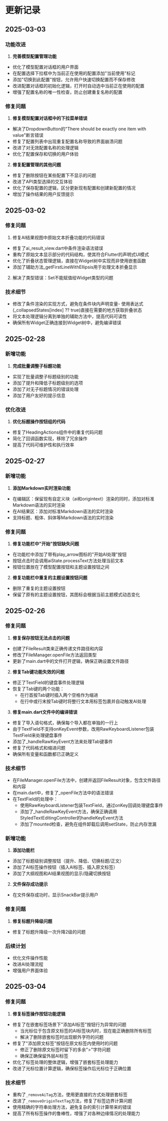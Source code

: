 # 更新记录

## 2025-03-03

### 功能改进
1. **完善模型配置管理功能**
  - 优化了模型配置对话框的用户界面
  - 在配置选择下拉框中为当前正在使用的配置添加"当前使用"标记
  - 添加"切换到此配置"按钮，允许用户快速切换配置而不保存修改
  - 改进配置对话框的初始化逻辑，打开时自动选中当前正在使用的配置
  - 增强了配置名称的唯一性检查，防止创建重复名称的配置

### 修复问题
1. **修复模型配置对话框中的下拉菜单错误**
  - 解决了DropdownButton的"There should be exactly one item with value"断言错误
  - 修复了配置列表中出现重复配置名称导致的界面崩溃问题
  - 改进了对无效配置名称的处理逻辑
  - 优化了配置保存和切换的用户体验

2. **修复配置管理的其他问题**
  - 修复了删除按钮在某些配置下不显示的问题
  - 改进了API类型选择的交互体验
  - 优化了保存配置的逻辑，区分更新现有配置和创建新配置的情况
  - 增加了操作结果的用户反馈提示

## 2025-03-02

### 修复问题
1. 修复AI结果视图中原始文本折叠功能的代码错误 
  - 修复了ai_result_view.dart中条件渲染语法错误 
  - 重构了原始文本显示部分的代码结构，使其符合Flutter的声明式UI模式 
  - 优化了折叠状态管理逻辑，直接在Widget树中实现而非使用嵌套函数 
  - 添加了辅助方法_getFirstLineWithEllipsis用于处理文本折叠显示

2. 解决了类型错误：Set<dynamic>不能赋值给Widget类型的问题

### 技术细节
  - 修改了条件渲染的实现方式，避免在条件块内声明变量- 使用表达式(_collapsedStates[index] ?? true)直接在需要的地方获取折叠状态
  - 将文本处理逻辑分离到单独的辅助方法中，提高代码可读性
  - 确保所有Widget正确连接到Widget树中，避免编译错误

## 2025-02-28

### 新增功能
1.  **完成批量调整子标题功能**
  - 实现了批量调整子标题级别的功能
  - 添加了提升和降低子标题级别的选项
  - 添加了对无子标题情况的错误处理
  - 添加了用户友好的提示信息

### 优化改进
1.  **优化标题操作按钮组的代码**
  - 修复了HeadingActions组件中的重复代码问题
  - 简化了回调函数实现，移除了冗余操作    
  - 提高了代码可维护性和执行效率

## 2025-02-27

### 新增功能
1.  **添加Markdown实时渲染功能**
  - 在编辑区：保留现有自定义块（ai和origintext）渲染的同时，添加对标准Markdown语法的实时渲染    
  - 在AI结果区：添加对标准Markdown语法的实时渲染    
  - 支持标题、粗体、斜体等Markdown语法的实时渲染

### 修复问题
1.  **修复功能栏中"开始"按钮缺失问题**    
  - 在功能栏中添加了带有play_arrow图标的"开始AI处理"按钮    
  - 按钮点击时会调用aiState.processText方法处理当前文本    
  - 按钮位置放在了模型配置按钮和主题设置按钮之间

2.  **修复功能栏中重复的主题设置按钮问题**  
  - 删除了重复的主题设置按钮    
  - 保留了原有的主题设置按钮，其图标会根据当前主题模式动态变化

## 2025-02-26

### 修复问题
1.  **修复保存按钮无法点击的问题**   
  - 创建了FileResult类来正确传递文件路径和内容    
  - 修改了FileManager.openFile方法返回类型
  - 更新了main.dart中的文件打开逻辑，确保正确设置文件路径

2.  **修复Tab键功能失效的问题**   
  - 修正了TextField的键盘事件处理逻辑    
  - 恢复了Tab键的两个功能：        
    - 在行首按Tab键时插入两个空格作为缩进
    - 在行中或行末按Tab键时将整行文本用<ai>标签包裹并自动触发AI处理

3.  **修复main.dart文件中的编译错误**    
  - 修复了导入语句格式，确保每个导入都在单独的一行上
  - 由于TextField不支持onKeyEvent参数，改用RawKeyboardListener包装TextField来处理键盘事件    
  - 添加了\_handleRawKeyEvent方法来处理Tab键事件    
  - 修复了代码格式和缩进问题    
  -   确保所有变量和函数都已正确定义

### 技术细节
  - 在FileManager.openFile方法中，创建并返回FileResult对象，包含文件路径和内容
  - 在main.dart中，修复了\_openFile方法中的语法错误
  - 在TextField的处理中：    
    - 使用RawKeyboardListener包装TextField，通过onKey回调处理键盘事件    
    - 添加了\_handleRawKeyEvent方法，确保正确调用StyledTextEditingController的handleKeyEvent方法
    - 添加了mounted检查，避免在组件卸载后调用setState，防止内存泄漏

### 新增功能
1.  **添加功能栏**    
  - 添加了标题级别调整按钮（提升、降低、切换标题/正文）    
  - 添加了AI标签操作按钮（插入AI标签、插入原文标签）    
  - 添加了大纲视图和AI结果视图的显示/隐藏切换按钮

2.  **文件保存成功提示**    
  - 在文件保存成功时，显示SnackBar提示用户

### 修复问题
1.  **修复标题升降级问题**    
  - 修复了标题升降级一次升降2级的问题

### 后续计划
  - 优化文件操作性能
  - 改进AI处理流程
  - 增强用户界面体验

## 2025-03-04

### 修复问题
1. **修复标签操作按钮功能逻辑**
  - 修复了在嵌套标签场景下"添加AI标签"按钮行为异常的问题
    - 当光标位于包含原文标签的AI标签块内时，现在能正确删除所有标签
    - 解决了删除嵌套标签时出现额外字符的问题
  - 修复了"添加原文标签"按钮在原文标签内使用时的问题
    - 修正了删除原文标签时留下的多余">"字符问题
    - 确保正确保留外层AI标签
  - 优化了标签处理的整体逻辑，增强了嵌套标签处理能力
  - 改进了光标位置计算逻辑，确保标签操作后光标位于正确位置
  
### 技术细节
  - 重构了`_removeAiTag`方法，使用更直接的方式处理嵌套标签
  - 改进了`_removeOriginTextTag`方法，修复了标签边界计算问题
  - 使用精确的字符串处理方法，避免复杂的索引计算带来的错误
  - 提高了所有标签操作的鲁棒性，增强了对各种边缘情况的处理能力